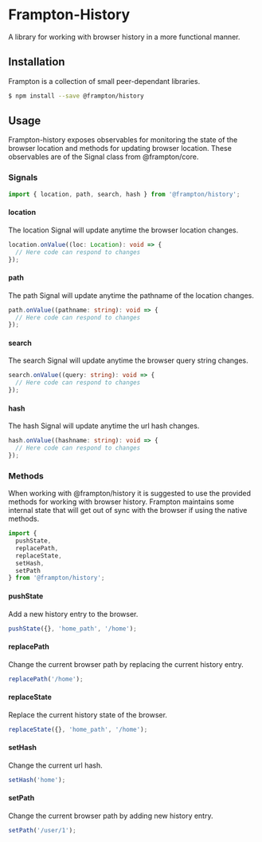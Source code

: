 # Frampton-History

A library for working with browser history in a more functional manner.


## Installation

Frampton is a collection of small peer-dependant libraries.

```sh
$ npm install --save @frampton/history
```


## Usage

Frampton-history exposes observables for monitoring the state of the browser location and methods for updating browser location. These observables are of the Signal class from @frampton/core.


### Signals

```typescript
import { location, path, search, hash } from '@frampton/history';
```

#### location

The location Signal will update anytime the browser location changes.

```typescript
location.onValue((loc: Location): void => {
  // Here code can respond to changes
});
```

#### path

The path Signal will update anytime the pathname of the location changes.

```typescript
path.onValue((pathname: string): void => {
  // Here code can respond to changes
});
```

#### search

The search Signal will update anytime the browser query string changes.

```typescript
search.onValue((query: string): void => {
  // Here code can respond to changes
});
```

#### hash

The hash Signal will update anytime the url hash changes.

```typescript
hash.onValue((hashname: string): void => {
  // Here code can respond to changes
});
```


### Methods

When working with @frampton/history it is suggested to use the provided methods for working with browser history. Frampton maintains some internal state that will get out of sync with the browser if using the native methods.

```typescript
import {
  pushState,
  replacePath,
  replaceState,
  setHash,
  setPath
} from '@frampton/history';
```

#### pushState

Add a new history entry to the browser.

```typescript
pushState({}, 'home_path', '/home');
```

#### replacePath

Change the current browser path by replacing the current history entry.

```typescript
replacePath('/home');
```

#### replaceState

Replace the current history state of the browser.

```typescript
replaceState({}, 'home_path', '/home');
```

#### setHash

Change the current url hash.

```typescript
setHash('home');
```

#### setPath

Change the current browser path by adding new history entry.

```typescript
setPath('/user/1');
```
